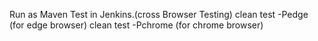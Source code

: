 Run as Maven Test in Jenkins.(cross Browser Testing)
clean test -Pedge    (for edge browser)
clean test -Pchrome   (for chrome browser)
